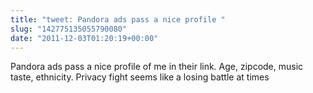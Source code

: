 ```yaml
---
title: "tweet: Pandora ads pass a nice profile "
slug: "142775135055790080"
date: "2011-12-03T01:20:19+00:00"
---
```

Pandora ads pass a nice profile of me in their link. Age, zipcode, music taste, ethnicity. Privacy fight seems like a losing battle at times